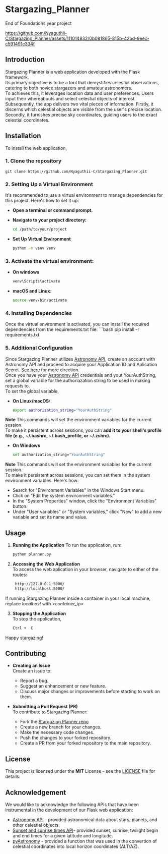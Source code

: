 # Stargazing_Planner
End of Foundations year project  





https://github.com/Nyaguthii-C/Stargazing_Planner/assets/111014832/0b081865-815b-42bd-9eec-c591491e334f



## Introduction

Stargazing Planner is a web application developed with the Flask framework.  
Its primary objective is to be a tool that demystifies celestial observations, catering to both novice stargazers and amateur astronomers.  
To achieves this, it leverages location data and user preferences. Users input their whereabouts and select celestial objects of interest.  
Subsequently, the app delivers two vital pieces of information. Firstly, it discerns which celestial objects are visible from the user's precise location. Secondly, it furnishes precise sky coordinates, guiding users to the exact celestial coordinates.  


## Installation

To install the web application,  
### 1. Clone the  repository  

    git clone https://github.com/Nyaguthii-C/Stargazing_Planner.git

### 2. Setting Up a Virtual Environment     
  It's recommended to use a virtual environment to manage dependencies for this project. Here's how to set it up:
-  **Open a terminal or command prompt.**  

-  **Navigate to your project directory:**  
   ```bash
   cd /path/to/your/project

-  **Set Up Virtual Environment** 
   ```bash
   python -m venv venv

### 3. Activate the virtual environment:  
- **On windows**  
    ```bash
    venv\Scripts\activate  

 - **macOS and Linux:**
    ```bash
    source venv/bin/activate

### 4. Installing Dependencies 
Once the virtual environment is activated, you can install the required dependencies from the requirements.txt file:
    ```bash
    pip install -r requirements.txt

### 5. Additional Configuration  
Since Stargazing Planner utilizes [Astronomy API](https://astronomyapi.com/), create an account with Astronomy API and proceed to acquire your Application ID and Aplication Secret. [See here](https://docs.astronomyapi.com/) for more direction.  
Once you have your [Astronomy API](https://astronomyapi.com/) credentials and yout YourAuthString, set a global variable for the authoriazation string to be used in making requests to.  
To set the global variable,  
- **On Linux/macOS:**
    ```bash
    export authorization_string="YourAuthString"
 **Note**
   This commands will set the environment variables for the current session.   
   To make it persistent across sessions, you can **add it to your shell's profile file (e.g., ~/.bashrc, ~/.bash_profile, or ~/.zshrc).**    
- **On Windows**
    ```bash
    set authorization_string="YourAuthString"
**Note**
   This commands will set the environment variables for the current session.   
   To make it persistent across sessions, you can set them in the system environment variables. Here's how:    
  - Search for "Environment Variables" in the Windows Start menu.  
  - Click on "Edit the system environment variables."  
  - In the "System Properties" window, click the "Environment Variables" button.  
  - Under "User variables" or "System variables," click "New" to add a new variable and set its name and value.  



## Usage

1. **Running the Application**
To run the application, run:
    ```bash
    python planner.py

2. **Accessing the Web Application**  
To access the web aplication in your browser, navigate to either of the routes:
    ```bash
     http://127.0.0.1:5000/
     http://localhost:5000/
If running Stargazing Planner inside a container in your local machine, replace *localhost* with  *<container_ip>*  

3. **Stopping the Application**   
To stop the application,
    ```bash
    Ctrl +  C

Happy stargazing!

## Contributing  
-  **Creating an Issue**  
   Create an issue to:
    -  Report a bug.
    -  Suggest an enhancement or new feature.
    -  Discuss major changes or improvements before starting to work on them.  

- **Submitting a Pull Request (PR)**  
To contribute to Stargazing Planner:
    - Fork the [Stargazing Planner repo](https://github.com/Nyaguthii-C/Stargazing_Planner.git)
    - Create a new branch for your changes.
    - Make the necessary code changes.
    - Push the changes to your forked repository.
    - Create a PR from your forked repository to the main repository.


## License

This project is licensed under the **MIT** License - see the [LICENSE](https://github.com/Nyaguthii-C/Stargazing_Planner/blob/main/LICENSE) file for details.







## Acknowledgement  
We would like to acknowledge the following APIs that have been instrumental in the development of our Flask web application:
-  [Astronomy API](https://astronomyapi.com/) - provided astronomical data about stars, planets, and other celestial objects.
- [Sunset and sunrise times API](https://sunrise-sunset.org/api)- provided sunset, sunrise, twilight begin and end times for a given latitude and longitude.
- [pyAstronomy](https://pyastronomy.readthedocs.io/en/latest/index.html) - provided a function that was used in the convertion of celestial coordinates into local horizon coordinates (ALT/AZ).
